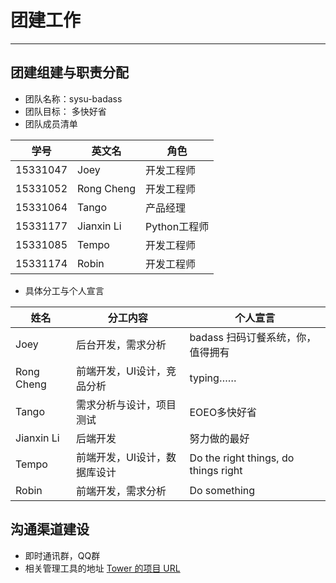 # 团建工作

----------

## 团建组建与职责分配
- 团队名称：sysu-badass
- 团队目标： 多快好省
- 团队成员清单


学号  | 英文名 | 角色
| - | - | -
15331047|	Joey|	开发工程师
15331052|	Rong Cheng|	开发工程师
15331064|	Tango|	产品经理
15331177|	Jianxin Li|	Python工程师
15331085|	Tempo|	开发工程师
15331174|	Robin|	开发工程师


- 具体分工与个人宣言


姓名|分工内容|个人宣言
-|-|-
Joey|	后台开发，需求分析|	badass 扫码订餐系统，你，值得拥有
Rong Cheng|	前端开发，UI设计，竞品分析|	 typing……
Tango|	需求分析与设计，项目测试|	EOEO多快好省
Jianxin Li|	后端开发|	努力做的最好
Tempo| 前端开发，UI设计，数据库设计| Do the right things, do things right
Robin|	前端开发，需求分析|	Do something

## 沟通渠道建设
- 即时通讯群，QQ群
- 相关管理工具的地址  [Tower 的项目 URL](https://tower.im/projects/88cb4937f4854570b2834408d5e76a51/)
